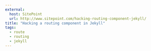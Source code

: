```yaml
---
external:
  host: SitePoint
  url: http://www.sitepoint.com/hacking-routing-component-jekyll/
title: "Hacking a routing component in Jekyll"
tags:
  - route
  - routing
  - jekyll
---
```

